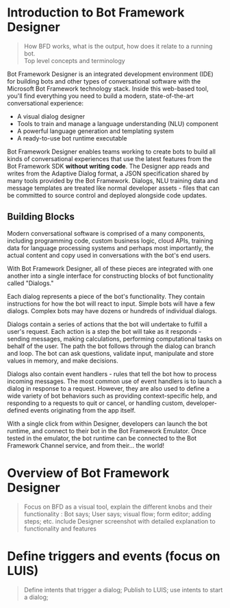 # Introduction to Bot Framework Designer

> How BFD works, what is the output, how does it relate to a running bot.  
> Top level concepts and terminology  

Bot Framework Designer is an integrated development environment (IDE) for building bots and other types of conversational software with the Microsoft Bot Framework technology stack. Inside this web-based tool, you'll find everything you need to build a modern, state-of-the-art conversational experience:

* A visual dialog designer
* Tools to train and manage a language understanding (NLU) component
* A powerful language generation and templating system
* A ready-to-use bot runtime executable

Bot Framework Designer enables teams working to create bots to build all kinds of conversational experiences that use the latest features from the Bot Framework SDK **without writing code**. The Designer app reads and writes from the Adaptive Dialog format, a JSON specification shared by many tools provided by the Bot Framework. Dialogs, NLU training data and message templates are treated like normal developer assets - files that can be committed to source control and deployed alongside code updates.

## Building Blocks

Modern conversational software is comprised of a many components, including programming code, custom business logic, cloud APIs, training data for language processing systems and perhaps most importantly, the actual content and copy used in conversations with the bot's end users.  

With Bot Framework Designer, all of these pieces are integrated with one another into a single interface for constructing blocks of bot functionality called "Dialogs." 

Each dialog represents a piece of the bot's functionality. They contain instructions for how the bot will react to input. Simple bots will have a few dialogs. Complex bots may have dozens or hundreds of individual dialogs.

Dialogs contain a series of actions that the bot will undertake to fulfill a user's request. Each action is a step the bot will take as it responds - sending messages, making calculations, performing computational tasks on behalf of the user. The path the bot follows through the dialog can branch and loop. The bot can ask questions, validate input, manipulate and store values in memory, and make decisions.

Dialogs also contain event handlers - rules that tell the bot how to process incoming messages. The most common use of event handlers is to launch a dialog in response to a request. However, they are also used to define a wide variety of bot behaviors such as providing context-specific help, and responding to a requests to quit or cancel, or handling custom, developer-defined events originating from the app itself.

With a single click from within Designer, developers can launch the bot runtime, and connect to their bot in the Bot Framework Emulator. Once tested in the emulator, the bot runtime can be connected to the Bot Framework Channel service, and from their... the world!

# Overview of Bot Framework Designer
> Focus on BFD as a visual tool, explain the different knobs and their functionality
> : Bot says; User says; visual flow; form editor; adding steps; etc. include Designer 
> screenshot with detailed explanation to functionality and features




# Define triggers and events (focus on LUIS)
> Define intents that trigger a dialog; Publish to LUIS; 
> use intents to start a dialog;  
